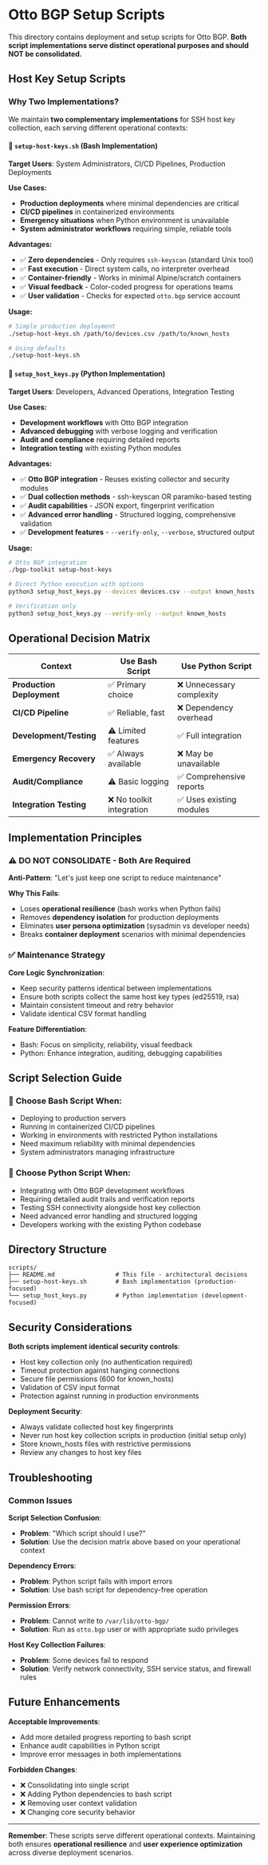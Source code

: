 # Otto BGP Setup Scripts

This directory contains deployment and setup scripts for Otto BGP. **Both script implementations serve distinct operational purposes and should NOT be consolidated.**

## Host Key Setup Scripts

### Why Two Implementations?

We maintain **two complementary implementations** for SSH host key collection, each serving different operational contexts:

#### 🔧 `setup-host-keys.sh` (Bash Implementation)
**Target Users**: System Administrators, CI/CD Pipelines, Production Deployments

**Use Cases:**
- **Production deployments** where minimal dependencies are critical
- **CI/CD pipelines** in containerized environments
- **Emergency situations** when Python environment is unavailable
- **System administrator workflows** requiring simple, reliable tools

**Advantages:**
- ✅ **Zero dependencies** - Only requires `ssh-keyscan` (standard Unix tool)
- ✅ **Fast execution** - Direct system calls, no interpreter overhead
- ✅ **Container-friendly** - Works in minimal Alpine/scratch containers
- ✅ **Visual feedback** - Color-coded progress for operations teams
- ✅ **User validation** - Checks for expected `otto.bgp` service account

**Usage:**
```bash
# Simple production deployment
./setup-host-keys.sh /path/to/devices.csv /path/to/known_hosts

# Using defaults
./setup-host-keys.sh
```

#### 🐍 `setup_host_keys.py` (Python Implementation)
**Target Users**: Developers, Advanced Operations, Integration Testing

**Use Cases:**
- **Development workflows** with Otto BGP integration
- **Advanced debugging** with verbose logging and verification
- **Audit and compliance** requiring detailed reports
- **Integration testing** with existing Python modules

**Advantages:**
- ✅ **Otto BGP integration** - Reuses existing collector and security modules
- ✅ **Dual collection methods** - ssh-keyscan OR paramiko-based testing
- ✅ **Audit capabilities** - JSON export, fingerprint verification
- ✅ **Advanced error handling** - Structured logging, comprehensive validation
- ✅ **Development features** - `--verify-only`, `--verbose`, structured output

**Usage:**
```bash
# Otto BGP integration
./bgp-toolkit setup-host-keys

# Direct Python execution with options
python3 setup_host_keys.py --devices devices.csv --output known_hosts --verbose

# Verification only
python3 setup_host_keys.py --verify-only --output known_hosts
```

## Operational Decision Matrix

| Context | Use Bash Script | Use Python Script |
|---------|----------------|-------------------|
| **Production Deployment** | ✅ Primary choice | ❌ Unnecessary complexity |
| **CI/CD Pipeline** | ✅ Reliable, fast | ❌ Dependency overhead |
| **Development/Testing** | ⚠️ Limited features | ✅ Full integration |
| **Emergency Recovery** | ✅ Always available | ❌ May be unavailable |
| **Audit/Compliance** | ⚠️ Basic logging | ✅ Comprehensive reports |
| **Integration Testing** | ❌ No toolkit integration | ✅ Uses existing modules |

## Implementation Principles

### ⚠️ **DO NOT CONSOLIDATE** - Both Are Required

**Anti-Pattern**: "Let's just keep one script to reduce maintenance"

**Why This Fails**:
- Loses **operational resilience** (bash works when Python fails)
- Removes **dependency isolation** for production deployments
- Eliminates **user persona optimization** (sysadmin vs developer needs)
- Breaks **container deployment** scenarios with minimal dependencies

### ✅ **Maintenance Strategy**

**Core Logic Synchronization**:
- Keep security patterns identical between implementations
- Ensure both scripts collect the same host key types (ed25519, rsa)
- Maintain consistent timeout and retry behavior
- Validate identical CSV format handling

**Feature Differentiation**:
- Bash: Focus on simplicity, reliability, visual feedback
- Python: Enhance integration, auditing, debugging capabilities

## Script Selection Guide

### 🎯 **Choose Bash Script When:**
- Deploying to production servers
- Running in containerized CI/CD pipelines
- Working in environments with restricted Python installations
- Need maximum reliability with minimal dependencies
- System administrators managing infrastructure

### 🎯 **Choose Python Script When:**
- Integrating with Otto BGP development workflows
- Requiring detailed audit trails and verification reports
- Testing SSH connectivity alongside host key collection
- Need advanced error handling and structured logging
- Developers working with the existing Python codebase

## Directory Structure

```
scripts/
├── README.md                 # This file - architectural decisions
├── setup-host-keys.sh        # Bash implementation (production-focused)
└── setup_host_keys.py        # Python implementation (development-focused)
```

## Security Considerations

**Both scripts implement identical security controls**:
- Host key collection only (no authentication required)
- Timeout protection against hanging connections
- Secure file permissions (600 for known_hosts)
- Validation of CSV input format
- Protection against running in production environments

**Deployment Security**:
- Always validate collected host key fingerprints
- Never run host key collection scripts in production (initial setup only)
- Store known_hosts files with restrictive permissions
- Review any changes to host key files

## Troubleshooting

### Common Issues

**Script Selection Confusion**:
- **Problem**: "Which script should I use?"
- **Solution**: Use the decision matrix above based on your operational context

**Dependency Errors**:
- **Problem**: Python script fails with import errors
- **Solution**: Use bash script for dependency-free operation

**Permission Errors**:
- **Problem**: Cannot write to `/var/lib/otto-bgp/`
- **Solution**: Run as `otto.bgp` user or with appropriate sudo privileges

**Host Key Collection Failures**:
- **Problem**: Some devices fail to respond
- **Solution**: Verify network connectivity, SSH service status, and firewall rules

## Future Enhancements

**Acceptable Improvements**:
- Add more detailed progress reporting to bash script
- Enhance audit capabilities in Python script
- Improve error messages in both implementations

**Forbidden Changes**:
- ❌ Consolidating into single script
- ❌ Adding Python dependencies to bash script
- ❌ Removing user context validation
- ❌ Changing core security behavior

---

**Remember**: These scripts serve different operational contexts. Maintaining both ensures **operational resilience** and **user experience optimization** across diverse deployment scenarios.